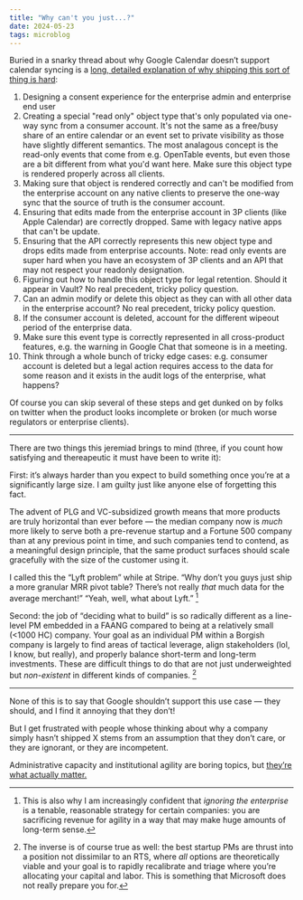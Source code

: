 ```yaml
---
title: "Why can't you just...?"
date: 2024-05-23
tags: microblog
---
```


Buried in a snarky thread about why Google Calendar doesn’t support calendar syncing is a [long, detailed explanation of why shipping this sort of thing is hard](https://x.com/jebank/status/1792753112689901760):

1. Designing a consent experience for the enterprise admin and enterprise end user
2. Creating a special "read only" object type that's only populated via one-way sync from a consumer account. It's not the same as a free/busy share of an entire calendar or an event set to private visibility as those have slightly different semantics. The most analagous concept is the read-only events that come from e.g. OpenTable events, but even those are a bit different from what you'd want here. Make sure this object type is rendered properly across all clients.
3. Making sure that object is rendered correctly and can't be modified from the enterprise account on any native clients to preserve the one-way sync that the source of truth is the consumer account.
4. Ensuring that edits made from the enterprise account in 3P clients (like Apple Calendar) are correctly dropped. Same with legacy native apps that can't be update.
5. Ensuring that the API correctly represents this new object type and drops edits made from enterprise accounts. Note: read only events are super hard when you have an ecosystem of 3P clients and an API that may not respect your readonly designation.
6. Figuring out how to handle this object type for legal retention. Should it appear in Vault? No real precedent, tricky policy question.
7. Can an admin modify or delete this object as they can with all other data in the enterprise account? No real precedent, tricky policy question.
8. If the consumer account is deleted, account for the different wipeout period of the enterprise data.
9. Make sure this event type is correctly represented in all cross-product features, e.g. the warning in Google Chat that someone is in a meeting.
10. Think through a whole bunch of tricky edge cases: e.g. consumer account is deleted but a legal action requires access to the data for some reason and it exists in the audit logs of the enterprise, what happens?

Of course you can skip several of these steps and get dunked on by folks on twitter when the product looks incomplete or broken (or much worse regulators or enterprise clients).

---

There are two things this jeremiad brings to mind (three, if you count how satisfying and thereapeutic it must have been to write it):

First: it’s always harder than you expect to build something once you’re at a significantly large size. I am guilty just like anyone else of forgetting this fact.

The advent of PLG and VC-subsidized growth means that more products are truly horizontal than ever before — the median company now is _much_ more likely to serve both a pre-revenue startup and a Fortune 500 company than at any previous point in time, and such companies tend to contend, as a meaningful design principle, that the same product surfaces should scale gracefully with the size of the customer using it.

I called this the “Lyft problem” while at Stripe. “Why don’t you guys just ship a more granular MRR pivot table? There’s not really _that_ much data for the average merchant!” “Yeah, well, what about Lyft.” [^1]

Second: the job of “deciding what to build” is so radically different as a line-level PM embedded in a FAANG compared to being at a relatively small (<1000 HC) company. Your goal as an individual PM within a Borgish company is largely to find areas of tactical leverage, align stakeholders (lol, I know, but really), and properly balance short-term and long-term investments. These are difficult things to do that are not just underweighted but _non-existent_ in different kinds of companies. [^2]

---

None of this is to say that Google shouldn’t support this use case — they should, and I find it annoying that they don’t!

But I get frustrated with people whose thinking about why a company simply hasn’t shipped X stems from an assumption that they don’t care, or they are ignorant, or they are incompetent.

Administrative capacity and institutional agility are boring topics, but [they’re what actually matter.](https://x.com/vebaccount/status/1083800118833414145)

[^1]: This is also why I am increasingly confident that _ignoring the enterprise_ is a tenable, reasonable strategy for certain companies: you are sacrificing revenue for agility in a way that may make huge amounts of long-term sense.
[^2]: The inverse is of course true as well: the best startup PMs are thrust into a position not dissimilar to an RTS, where _all_ options are theoretically viable and your goal is to rapidly recalibrate and triage where you’re allocating your capital and labor. This is something that Microsoft does not really prepare you for.
